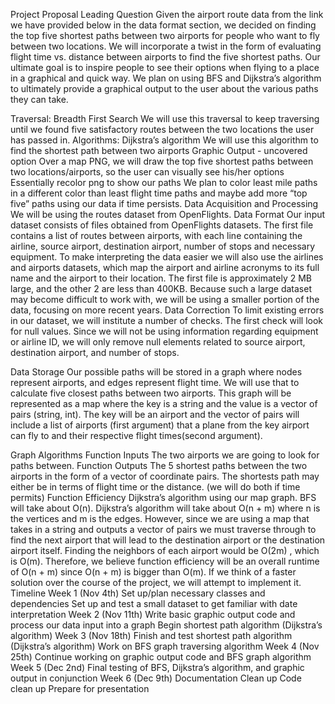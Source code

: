 Project Proposal
Leading Question
Given the airport route data from the link we have provided below in the data format section, we decided on finding the top five shortest paths between two airports for people who want to fly between two locations. We will incorporate a twist in the form of evaluating flight time vs. distance between airports to find the five shortest paths. Our ultimate goal is to inspire people to see their options when flying to a place in a graphical and quick way. We plan on using BFS and Dijkstra’s algorithm to ultimately provide a graphical output to the user about the various paths they can take. 

Traversal:
Breadth First Search 
We will use this traversal to keep traversing until we found five satisfactory routes between the two locations the user has passed in. 
Algorithms:
Dijkstra’s algorithm
We will use this algorithm to find the shortest path between two airports
Graphic Output - uncovered option
Over a map PNG, we will draw the top five shortest paths between two locations/airports, so the user can visually see his/her options 
Essentially recolor png to show our paths
We plan to color least mile paths in a different color than least flight time paths and maybe add more “top five” paths using our data if time persists.
Data Acquisition and Processing
We will be using the routes dataset from OpenFlights.
Data Format
Our input dataset consists of files obtained from OpenFlights datasets. The first file contains a list of routes between airports, with each line containing the airline, source airport, destination airport, number of stops and necessary equipment. To make interpreting the data easier we will also use the airlines and airports datasets, which map the airport and airline acronyms to its full name and the airport to their location.
The first file is approximately 2 MB large, and the other 2 are less than 400KB. Because such a large dataset may become difficult to work with, we will be using a smaller portion of the data, focusing on more recent years.
Data Correction 
To limit existing errors in our dataset, we will institute a number of checks. The first check will look for null values. Since we will not be using information regarding equipment or airline ID, we will only remove null elements related to source airport, destination airport, and number of stops.
 
Data Storage
Our possible paths will be stored in a graph where nodes represent airports, and edges represent flight time. We will use that to calculate five closest paths between two airports. This graph will be represented as a map where the key is a string and the value is a vector of pairs (string, int). The key will be an airport and the vector of pairs will include a list of airports (first argument) that a plane from the key airport can fly to and their respective flight times(second argument). 

Graph Algorithms 
Function Inputs
The two airports we are going to look for paths between. 
Function Outputs
The 5 shortest paths between the two airports in the form of a vector of coordinate pairs. The shortests path may either be in terms of flight time or the distance. (we will do both if time permits)
Function Efficiency
Dijkstra’s algorithm using our map graph. BFS will take about O(n). Dijkstra’s algorithm will take about O(n + m) where n is the vertices and m is the edges. However, since we are using a map that takes in a string and outputs a vector of pairs we must traverse through to find the next airport that will lead to the destination airport or the destination airport itself. Finding the neighbors of each airport would be O(2m) , which is O(m). Therefore, we believe function efficiency will be an overall runtime of O(n + m) since O(n + m) is bigger than O(m).
If we think of a faster solution over the course of the project, we will attempt to implement it.
Timeline
Week 1 (Nov 4th)
Set up/plan necessary classes and dependencies
Set up and test a small dataset to get familiar with date interpretation
Week 2 (Nov 11th)
Write basic graphic output code and process our data input into a graph
Begin shortest path algorithm (Dijkstra’s algorithm) 
Week 3 (Nov 18th)
Finish and test shortest path algorithm (Dijkstra’s algorithm) 
Work on BFS graph traversing algorithm
Week 4 (Nov 25th)
Continue working on graphic output code and BFS graph algorithm
Week 5 (Dec 2nd)
Final testing of BFS, Dijkstra’s algorithm, and graphic output in conjunction
Week 6 (Dec 9th)
Documentation Clean up 
Code clean up 
Prepare for presentation 

